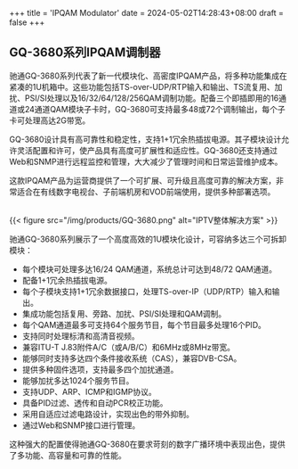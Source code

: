 +++
title = 'IPQAM Modulator'
date = 2024-05-02T14:28:43+08:00
draft = false
+++

## GQ-3680系列IPQAM调制器

驰通GQ-3680系列代表了新一代模块化、高密度IPQAM产品，将多种功能集成在紧凑的1U机箱中。这些功能包括TS-over-UDP/RTP输入和输出、TS流复用、加扰、PSI/SI处理以及16/32/64/128/256QAM调制功能。配备三个即插即用的16通道或24通道QAM模块子卡时，GQ-3680可支持最多48或72个调制输出，每个子卡可处理高达2G带宽。

GQ-3680设计具有高可靠性和稳定性，支持1+1冗余热插拔电源。其子模块设计允许灵活配置和许可，使产品具有高度可扩展性和适应性。GQ-3680还支持通过Web和SNMP进行远程监控和管理，大大减少了管理时间和日常运营维护成本。

这款IPQAM产品为运营商提供了一个可扩展、可升级且高度可靠的解决方案，非常适合在有线数字电视台、子前端机房和VOD前端使用，提供多种部署选项。

<br>
{{< figure src="/img/products/GQ-3680.png" alt="IPTV整体解决方案" >}}
<br>

驰通GQ-3680系列展示了一个高度高效的1U模块化设计，可容纳多达三个可拆卸模块：

- 每个模块可处理多达16/24 QAM通道，系统总计可达到48/72 QAM通道。
- 配备1+1冗余热插拔电源。
- 每个子模块支持1+1冗余数据接口，处理TS-over-IP（UDP/RTP）输入和输出。
- 集成功能包括复用、旁路、加扰、PSI/SI处理和QAM调制。
- 每个QAM通道最多可支持64个服务节目，每个节目最多处理16个PID。
- 支持同时处理标清和高清音视频。
- 兼容ITU-T J.83附件A/C（或A/B/C）和6MHz或8MHz带宽。
- 能够同时支持多达四个条件接收系统（CAS），兼容DVB-CSA。
- 提供多种固件选项，支持最多四个加扰通道。
- 能够加扰多达1024个服务节目。
- 支持UDP、ARP、ICMP和IGMP协议。
- 具备PID过滤、透传和自动PCR校正功能。
- 采用自适应过滤电路设计，实现出色的带外抑制。
- 通过Web和SNMP接口进行管理。

这种强大的配置使得驰通GQ-3680在要求苛刻的数字广播环境中表现出色，提供了多功能、高容量和可靠的性能。